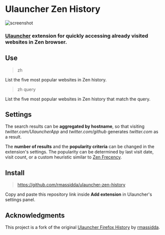 # Ulauncher Zen History
![screenshot](screenshot.png)
### [Ulauncher](https://ulauncher.io) extension for quickly accessing already visited websites in Zen browser.

## Use
> zh 

List the five most popular websites in Zen history.

> zh query

List the five most popular websites in Zen history that match the query.

## Settings

The search results can be **aggregated by hostname**, so that visiting _twitter.com/UlauncherApp_ and _twitter.com/github_ generates _twitter.com_ as a result.

The **number of results** and the **popularity criteria** can be changed in the extension's settings. The popularity can be determined by last visit date, visit count, or a custom heuristic similar to [Zen Frecency](https://developer.mozilla.org/en-US/docs/Mozilla/Tech/Places/Frecency_algorithm).

## Install
> https://github.com/rmassidda/ulauncher-zen-history

Copy and paste this repository link inside __Add extension__ in Ulauncher's settings panel.

## Acknowledgments

This project is a fork of the original [Ulauncher Firefox History](https://github.com/rmassidda/ulauncher-firefox-history) by [rmassidda](https://github.com/rmassidda).
